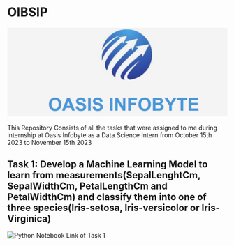 # OIBSIP
![Logo](https://github.com/ADVAIT135/OIBSIP/blob/95b9f411016564f65087053fafaf9bdc7d6972fa/Oasis%20Infobyte.PNG)
<p>This Repository Consists of all the tasks that were assigned to me during internship at Oasis Infobyte as a Data Science Intern from October 15th 2023 to November 15th 2023</p>

## Task 1: Develop a Machine Learning Model to learn from measurements(SepalLenghtCm, SepalWidthCm, PetalLengthCm and PetalWidthCm) and classify them into one of three species(Iris-setosa, Iris-versicolor or Iris-Virginica)

![Python Notebook Link of Task 1](https://github.com/ADVAIT135/OIBSIP/blob/main/Task%201%3A%20Iris%20Dataset%20Classification/Oasis%20Infobyte%20Data%20Science%20Internship%20Task%201%20-%20Iris%20Flower%20Classification.ipynb)
